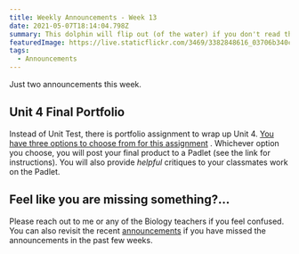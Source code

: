 ```yaml
---
title: Weekly Announcements - Week 13
date: 2021-05-07T18:14:04.798Z
summary: This dolphin will flip out (of the water) if you don't read the announcements.
featuredImage: https://live.staticflickr.com/3469/3382848616_03706b340c.jpg
tags:
  - Announcements
---
```

Just two announcements this week.

## **Unit 4 Final Portfolio**

Instead of Unit Test, there is portfolio assignment to wrap up Unit 4. [You have three options to choose from for this assignment](https://mnca-biology-message-board.netlify.app/posts/unit-4-final-portfolio/) . Whichever option you choose, you will post your final product to a Padlet (see the link for instructions). You will also provide *helpful* critiques to your classmates work on the Padlet.

## **Feel like you are missing something?...**

Please reach out to me or any of the Biology teachers if you feel confused. You can also revisit the recent [announcements](https://mnca-biology-message-board.netlify.app/tags/announcements/) if you have missed the announcements in the past few weeks.
